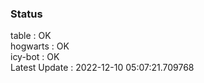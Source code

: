 ### Status


table : OK  
hogwarts : OK  
icy-bot : OK  
Latest Update : 2022-12-10 05:07:21.709768
